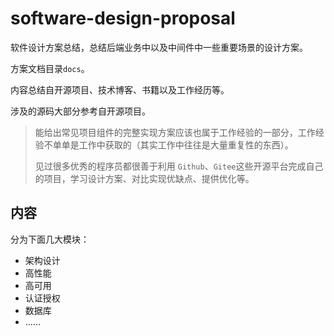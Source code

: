 # software-design-proposal
软件设计方案总结，总结后端业务中以及中间件中一些重要场景的设计方案。

方案文档目录`docs`。

内容总结自开源项目、技术博客、书籍以及工作经历等。

涉及的源码大部分参考自开源项目。

> 能给出常见项目组件的完整实现方案应该也属于工作经验的一部分，工作经验不单单是工作中获取的（其实工作中往往是大量重复性的东西）。
>
> 见过很多优秀的程序员都很善于利用 `Github`、`Gitee`这些开源平台完成自己的项目，学习设计方案、对比实现优缺点、提供优化等。



## 内容

分为下面几大模块：

+ 架构设计
+ 高性能
+ 高可用
+ 认证授权
+ 数据库
+ ......

